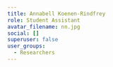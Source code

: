 ```yaml
---
title: Annabell Koenen-Rindfrey
role: Student Assistant
avatar_filename: nn.jpg
social: []
superuser: false
user_groups:
  - Researchers
---
```

